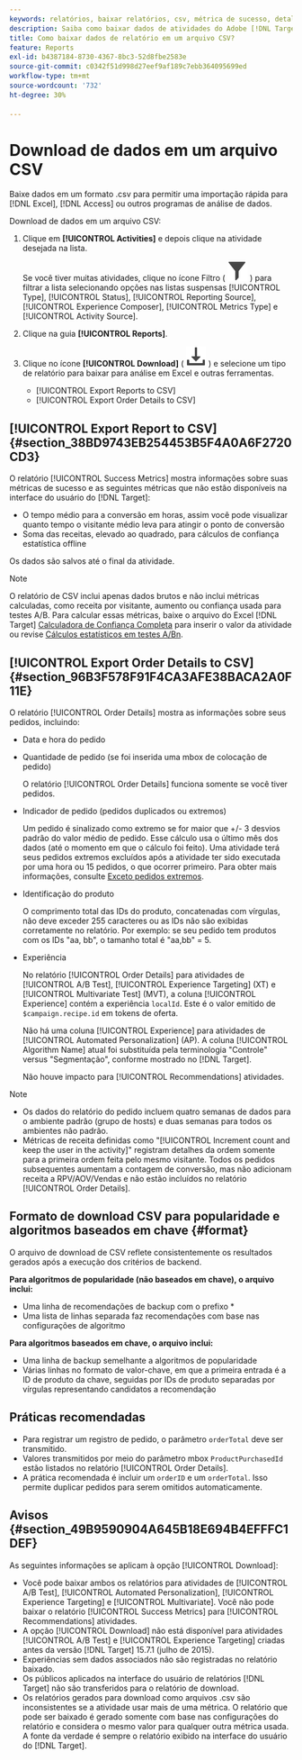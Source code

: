 ```yaml
---
keywords: relatórios, baixar relatórios, csv, métrica de sucesso, detalhes do pedido
description: Saiba como baixar dados de atividades do Adobe [!DNL Target]  em um formato CVS para permitir uma importação rápida para Excel, Access ou outros programas de análise de dados.
title: Como baixar dados de relatório em um arquivo CSV?
feature: Reports
exl-id: b4387184-8730-4367-8bc3-52d8fbe2583e
source-git-commit: c0342f51d998d27eef9af189c7ebb364095699ed
workflow-type: tm+mt
source-wordcount: '732'
ht-degree: 30%

---
```


# Download de dados em um arquivo CSV

Baixe dados em um formato .csv para permitir uma importação rápida para [!DNL Excel], [!DNL Access] ou outros programas de análise de dados.

Download de dados em um arquivo CSV:

1. Clique em **[!UICONTROL Activities]** e depois clique na atividade desejada na lista.

   Se você tiver muitas atividades, clique no ícone Filtro ( ![Ícone Filtro](/help/main/assets/icons/Filter.svg) ) para filtrar a lista selecionando opções nas listas suspensas [!UICONTROL Type], [!UICONTROL Status], [!UICONTROL Reporting Source], [!UICONTROL Experience Composer], [!UICONTROL Metrics Type] e [!UICONTROL Activity Source].

1. Clique na guia **[!UICONTROL Reports]**.
1. Clique no ícone **[!UICONTROL Download]** ( ![Ícone de download](/help/main/assets/icons/Download.svg) ) e selecione um tipo de relatório para baixar para análise em Excel e outras ferramentas.

   * [!UICONTROL Export Reports to CSV]
   * [!UICONTROL Export Order Details to CSV]

## [!UICONTROL Export Report to CSV] {#section_38BD9743EB254453B5F4A0A6F2720CD3}

O relatório [!UICONTROL Success Metrics] mostra informações sobre suas métricas de sucesso e as seguintes métricas que não estão disponíveis na interface do usuário do [!DNL Target]:

* O tempo médio para a conversão em horas, assim você pode visualizar quanto tempo o visitante médio leva para atingir o ponto de conversão
* Soma das receitas, elevado ao quadrado, para cálculos de confiança estatística offline

Os dados são salvos até o final da atividade.

>[!NOTE]
>
>O relatório de CSV inclui apenas dados brutos e não inclui métricas calculadas, como receita por visitante, aumento ou confiança usada para testes A/B. Para calcular essas métricas, baixe o arquivo do Excel [!DNL Target] [Calculadora de Confiança Completa](/help/main/assets/complete_confidence_calculator.xlsx) para inserir o valor da atividade ou revise [Cálculos estatísticos em testes A/Bn](/help/main/c-reports/statistical-methodology/statistical-calculations.md).

## [!UICONTROL Export Order Details to CSV] {#section_96B3F578F91F4CA3AFE38BACA2A0F11E}

O relatório [!UICONTROL Order Details] mostra as informações sobre seus pedidos, incluindo:

* Data e hora do pedido
* Quantidade de pedido (se foi inserida uma mbox de colocação de pedido)

  O relatório [!UICONTROL Order Details] funciona somente se você tiver pedidos.

* Indicador de pedido (pedidos duplicados ou extremos)

  Um pedido é sinalizado como extremo se for maior que +/- 3 desvios padrão do valor médio de pedido. Esse cálculo usa o último mês dos dados (até o momento em que o cálculo foi feito). Uma atividade terá seus pedidos extremos excluídos após a atividade ter sido executada por uma hora ou 15 pedidos, o que ocorrer primeiro. Para obter mais informações, consulte [Exceto pedidos extremos](/help/main/c-reports/c-report-settings/excluding-extreme-orders.md#task_2AE7743FFCDD466DAEEB720BE5F33DAA).

* Identificação do produto

  O comprimento total das IDs do produto, concatenadas com vírgulas, não deve exceder 255 caracteres ou as IDs não são exibidas corretamente no relatório. Por exemplo: se seu pedido tem produtos com os IDs &quot;aa, bb&quot;, o tamanho total é &quot;aa,bb&quot; = 5.

* Experiência

  No relatório [!UICONTROL Order Details] para atividades de [!UICONTROL A/B Test], [!UICONTROL Experience Targeting] (XT) e [!UICONTROL Multivariate Test] (MVT), a coluna [!UICONTROL Experience] contém a experiência `localId`. Este é o valor emitido de `$campaign.recipe.id` em tokens de oferta.

  Não há uma coluna [!UICONTROL Experience] para atividades de [!UICONTROL Automated Personalization] (AP). A coluna [!UICONTROL Algorithm Name] atual foi substituída pela terminologia &quot;Controle&quot; versus &quot;Segmentação&quot;, conforme mostrado no [!DNL Target].

  Não houve impacto para [!UICONTROL Recommendations] atividades.

>[!NOTE]
>
>* Os dados do relatório do pedido incluem quatro semanas de dados para o ambiente padrão (grupo de hosts) e duas semanas para todos os ambientes não padrão.
>* Métricas de receita definidas como &quot;[!UICONTROL Increment count and keep the user in the activity]&quot; registram detalhes da ordem somente para a primeira ordem feita pelo mesmo visitante. Todos os pedidos subsequentes aumentam a contagem de conversão, mas não adicionam receita a RPV/AOV/Vendas e não estão incluídos no relatório [!UICONTROL Order Details].

## Formato de download CSV para popularidade e algoritmos baseados em chave {#format}

O arquivo de download de CSV reflete consistentemente os resultados gerados após a execução dos critérios de backend.

**Para algoritmos de popularidade (não baseados em chave), o arquivo inclui:**

* Uma linha de recomendações de backup com o prefixo *
* Uma lista de linhas separada faz recomendações com base nas configurações de algoritmo

**Para algoritmos baseados em chave, o arquivo inclui:**

* Uma linha de backup semelhante a algoritmos de popularidade
* Várias linhas no formato de valor-chave, em que a primeira entrada é a ID de produto da chave, seguidas por IDs de produto separadas por vírgulas representando candidatos a recomendação

## Práticas recomendadas

* Para registrar um registro de pedido, o parâmetro `orderTotal` deve ser transmitido.
* Valores transmitidos por meio do parâmetro mbox `ProductPurchasedId` estão listados no relatório [!UICONTROL Order Details].
* A prática recomendada é incluir um `orderID` e um `orderTotal`. Isso permite duplicar pedidos para serem omitidos automaticamente.

## Avisos {#section_49B9590904A645B18E694B4EFFFC1DEF}

As seguintes informações se aplicam à opção [!UICONTROL Download]:

* Você pode baixar ambos os relatórios para atividades de [!UICONTROL A/B Test], [!UICONTROL Automated Personalization], [!UICONTROL Experience Targeting] e [!UICONTROL Multivariate]. Você não pode baixar o relatório [!UICONTROL Success Metrics] para [!UICONTROL Recommendations] atividades.
* A opção [!UICONTROL Download] não está disponível para atividades [!UICONTROL A/B Test] e [!UICONTROL Experience Targeting] criadas antes da versão [!DNL Target] 15.7.1 (julho de 2015).
* Experiências sem dados associados não são registradas no relatório baixado.
* Os públicos aplicados na interface do usuário de relatórios [!DNL Target] não são transferidos para o relatório de download.
* Os relatórios gerados para download como arquivos .csv são inconsistentes se a atividade usar mais de uma métrica. O relatório que pode ser baixado é gerado somente com base nas configurações do relatório e considera o mesmo valor para qualquer outra métrica usada. A fonte da verdade é sempre o relatório exibido na interface do usuário do [!DNL Target].
